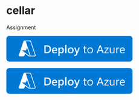 # cellar
Assignment

[![Deploy to Azure](https://raw.githubusercontent.com/Azure/azure-quickstart-templates/master/1-CONTRIBUTION-GUIDE/images/deploytoazure.svg?sanitize=true)](https://portal.azure.com/#create/Microsoft.Template/uri/https://raw.githubusercontent.com/NealAnalyticsLLC/Edge-Video-Analytics-Retail/dev/v1/resource_deployment/choice.json?token=GHSAT0AAAAAABZT4FLITMQUMB2YFISOZUYWY2D7YRA)&emsp;&emsp;&emsp;

[![Deploy to Azure](https://raw.githubusercontent.com/Azure/azure-quickstart-templates/master/1-CONTRIBUTION-GUIDE/images/deploytoazure.svg?sanitize=true)](https://deploy.azure.com/?repository=https://github.com/NealAnalyticsLLC/Edge-Video-Analytics-Retail/tree/dev/v1?ptmpl=resource_deployment/parameters.choice.json)
